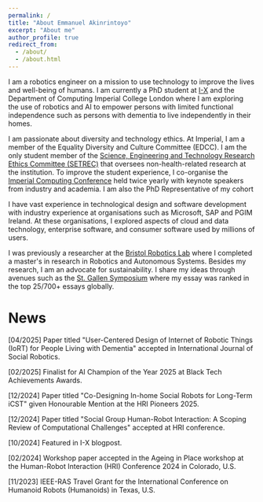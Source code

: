 ```yaml
---
permalink: /
title: "About Emmanuel Akinrintoyo"
excerpt: "About me"
author_profile: true
redirect_from: 
  - /about/
  - /about.html
---
```


I am a robotics engineer on a mission to use technology to improve the lives and well-being of humans. I am currently a PhD student at [I-X](https://ix.imperial.ac.uk/i-x-phd-research-spotlight-emmanuel-akinrintoyo/) and the Department of Computing Imperial 
College London where I am exploring the use of robotics and AI to empower persons with limited functional independence such as persons with dementia to live independently in their homes. 

I am passionate about diversity and technology ethics. At Imperial, I am a member of the Equality Diversity and Culture Committee (EDCC). I am the only student member of the [Science, Engineering and Technology Research Ethics Committee (SETREC)](https://www.imperial.ac.uk/research-ethics-committee/committees/setrec/) that oversees non-health-related research at the institution. To improve the student experience, I co-organise the [Imperial Computing Conference](https://icc.doc.ic.ac.uk) held twice yearly with keynote speakers from industry and academia. I am also the PhD Representative of my cohort

I have vast experience in technological design and software development with industry experience at organisations such as Microsoft, SAP and PGIM Ireland. At these organisations, I explored aspects of cloud and data technology, enterprise software, and consumer software used by millions of users. 

I was previously a researcher at the [Bristol Robotics Lab](https://www.bristolroboticslab.com/) where I completed a master's in research in Robotics and Autonomous Systems. Besides my research, I am an advocate for sustainability. I share my ideas through avenues such as the [St. Gallen Symposium](https://symposium.org/top-25-essays-52nd-gec/) where my essay was ranked in the top 25/700+ essays globally.  





News
======
[04/2025] Paper titled "User-Centered Design of Internet of Robotic Things (IoRT) for People Living with Dementia" accepted in International Journal of Social Robotics.

[02/2025] Finalist for AI Champion of the Year 2025 at Black Tech Achievements Awards.

[12/2024] Paper titled "Co-Designing In-home Social Robots for Long-Term iCST" given Honourable Mention at the HRI Pioneers 2025.

[12/2024] Paper titled "Social Group Human-Robot Interaction: A Scoping Review of Computational Challenges" accepted at HRI conference.

[10/2024] Featured in I-X blogpost.

[02/2024] Workshop paper accepted in the Ageing in Place workshop at the Human-Robot Interaction (HRI) Conference 2024 in Colorado, U.S.

[11/2023] IEEE-RAS Travel Grant for the International Conference on Humanoid Robots (Humanoids) in Texas, U.S.
